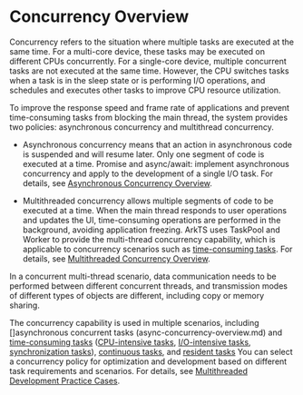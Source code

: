 # Concurrency Overview

Concurrency refers to the situation where multiple tasks are executed at the same time. For a multi-core device, these tasks may be executed on different CPUs concurrently. For a single-core device, multiple concurrent tasks are not executed at the same time. However, the CPU switches tasks when a task is in the sleep state or is performing I/O operations, and schedules and executes other tasks to improve CPU resource utilization.

To improve the response speed and frame rate of applications and prevent time-consuming tasks from blocking the main thread, the system provides two policies: asynchronous concurrency and multithread concurrency.

- Asynchronous concurrency means that an action in asynchronous code is suspended and will resume later. Only one segment of code is executed at a time. Promise and async/await: implement asynchronous concurrency and apply to the development of a single I/O task. For details, see [Asynchronous Concurrency Overview](async-concurrency-overview.md).

- Multithreaded concurrency allows multiple segments of code to be executed at a time. When the main thread responds to user operations and updates the UI, time-consuming operations are performed in the background, avoiding application freezing. ArkTS uses TaskPool and Worker to provide the multi-thread concurrency capability, which is applicable to concurrency scenarios such as [time-consuming tasks](time-consuming-task-overview.md). For details, see [Multithreaded Concurrency Overview](multi-thread-concurrency-overview.md).


In a concurrent multi-thread scenario, data communication needs to be performed between different concurrent threads, and transmission modes of different types of objects are different, including copy or memory sharing.

The concurrency capability is used in multiple scenarios, including []asynchronous concurrent tasks (async-concurrency-overview.md) and [time-consuming tasks](time-consuming-task-overview.md) ([CPU-intensive tasks](cpu-intensive-task-development.md), [I/O-intensive tasks](io-intensive-task-development.md), [synchronization tasks](sync-task-development.md)), [continuous tasks](long-time-task-overview.md), and [resident tasks](resident-task-overview.md) You can select a concurrency policy for optimization and development based on different task requirements and scenarios. For details, see [Multithreaded Development Practice Cases](batch-database-operations-guide.md).
